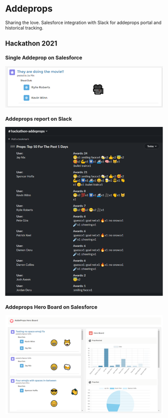 # Addeprops
Sharing the love.  Salesforce integration with Slack for addeprops portal and historical tracking.

## Hackathon 2021

### Single Addeprop on Salesforce
![Addeprop](./media/img/DoingTheMovie.png "Doing the movie")

### Addeprops report on Slack
![Props Report](./media/img/propsReport.png "Props Report")

### Addeprops Hero Board on Salesforce
![Addeprops Hero Board](./media/img/HeroBoard.png "Addeprops Hero Board")


